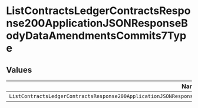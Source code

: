 # ListContractsLedgerContractsResponse200ApplicationJSONResponseBodyDataAmendmentsCommits7Type


## Values

| Name                                                                                                                       | Value                                                                                                                      |
| -------------------------------------------------------------------------------------------------------------------------- | -------------------------------------------------------------------------------------------------------------------------- |
| `ListContractsLedgerContractsResponse200ApplicationJSONResponseBodyDataAmendmentsCommits7TypePostpaidCommitInitialBalance` | POSTPAID_COMMIT_INITIAL_BALANCE                                                                                            |